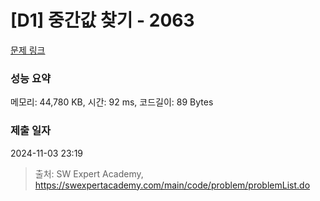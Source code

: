 # [D1] 중간값 찾기 - 2063 

[문제 링크](https://swexpertacademy.com/main/code/problem/problemDetail.do?contestProbId=AV5QPsXKA2UDFAUq) 

### 성능 요약

메모리: 44,780 KB, 시간: 92 ms, 코드길이: 89 Bytes

### 제출 일자

2024-11-03 23:19



> 출처: SW Expert Academy, https://swexpertacademy.com/main/code/problem/problemList.do